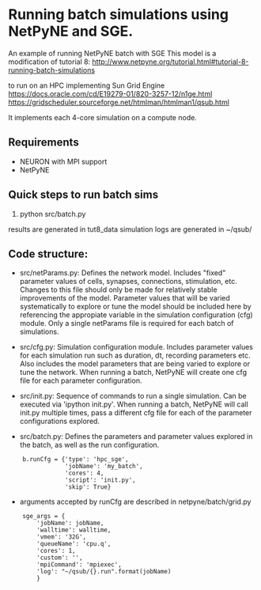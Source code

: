 # Running batch simulations using NetPyNE and SGE.

An example of running NetPyNE batch with SGE
This model is a modification of tutorial 8:
http://www.netpyne.org/tutorial.html#tutorial-8-running-batch-simulations

to run on an HPC implementing Sun Grid Engine
https://docs.oracle.com/cd/E19279-01/820-3257-12/n1ge.html
https://gridscheduler.sourceforge.net/htmlman/htmlman1/qsub.html


It implements each 4-core simulation on a compute node.

## Requirements
- NEURON with MPI support
- NetPyNE 

## Quick steps to run batch sims

1) python src/batch.py

results are generated in tut8_data
simulation logs are generated in ~/qsub/

## Code structure:

* src/netParams.py: Defines the network model. Includes "fixed" parameter values of cells, synapses, connections, stimulation, etc. Changes to this file should only be made for relatively stable improvements of the model. Parameter values that will be varied systematically to explore or tune the model should be included here by referencing the appropiate variable in the simulation configuration (cfg) module. Only a single netParams file is required for each batch of simulations.

* src/cfg.py: Simulation configuration module. Includes parameter values for each simulation run such as duration, dt, recording parameters etc. Also includes the model parameters that are being varied to explore or tune the network. When running a batch, NetPyNE will create one cfg file for each parameter configuration.

* src/init.py: Sequence of commands to run a single simulation. Can be executed via 'ipython init.py'. When running a batch, NetPyNE will call init.py multiple times, pass a different cfg file for each of the parameter configurations explored. 

* src/batch.py: Defines the parameters and parameter values explored in the batch, as well as the run configuration.
```
    b.runCfg = {'type': 'hpc_sge',
                'jobName': 'my_batch',
                'cores': 4,
                'script': 'init.py',
                'skip': True} 
```

* arguments accepted by runCfg are described in netpyne/batch/grid.py
```
    sge_args = {
        'jobName': jobName,
        'walltime': walltime,
        'vmem': '32G',
        'queueName': 'cpu.q',
        'cores': 1,
        'custom': '',
        'mpiCommand': 'mpiexec',
        'log': "~/qsub/{}.run".format(jobName)
        }
```
      
